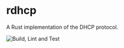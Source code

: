# rdhcp

A Rust implementation of the DHCP protocol. 

![Build, Lint and Test](../../actions/workflows/build.yml/badge.svg)
